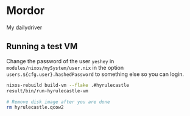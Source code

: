 # Mordor

My dailydriver

## Running a test VM

Change the password of the user `yeshey` in `modules/nixos/mySystem/user.nix` in the option `users.${cfg.user}.hashedPassword` to something else so you can login.

```bash
nixos-rebuild build-vm --flake .#hyrulecastle
result/bin/run-hyrulecastle-vm

# Remove disk image after you are done
rm hyrulecastle.qcow2
```
